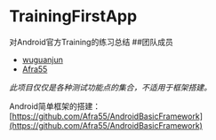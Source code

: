 # TrainingFirstApp
对Android官方Training的练习总结
##团队成员
* [wuguanjun](https://github.com/wuguanjun "wuguanju")
* [Afra55](https://github.com/Afra55 "yangshuai")

*此项目仅仅是各种测试功能点的集合，不适用于框架搭建。*

Android简单框架的搭建：
[https://github.com/Afra55/AndroidBasicFramework](https://github.com/Afra55/AndroidBasicFramework)
